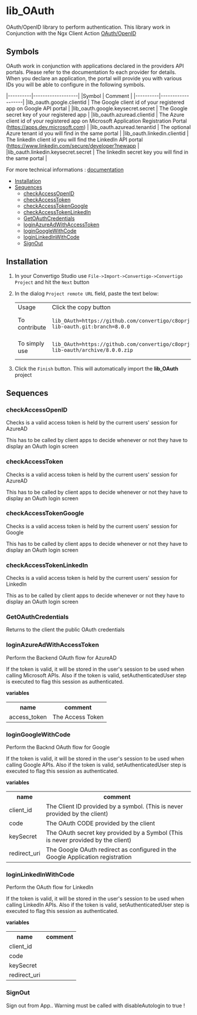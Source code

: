 


# lib_OAuth

OAuth/OpenID library to perform authentication.
This library work in Conjunction with the Ngx Client Action [OAuth/OpenID](https://doc.convertigo.com/documentation/latest/reference-manual/convertigo-objects/mobile-application/components/action-components/oauth-openid)

## Symbols
OAuth work in conjunction with applications declared in the providers API portals. Please refer to the documentation fo each provider for details. When you declare an application, the portal will provide you with various IDs you will be able to configure in the following symbols.

|----------|-------------------|
|Symbol    | Comment           |
|----------|-------------------|
|lib_oauth.google.clientid    | The Google client id of your registered app on Google API portal           |
|lib_oauth.google.keysecret.secret    | The Google secret key of your registered app           |
|lib_oauth.azuread.clientid    | The Azure client id of your registered app on Microsoft Application Registration Portal (https://apps.dev.microsoft.com)    |
|lib_oauth.azuread.tenantid    | The optional Azure tenant id you will find in the same portal           |
|lib_oauth.linkedin.clientid    | The linkedIn client id you will find the LinkedIn API portal (https://www.linkedin.com/secure/developer?newapp           |
|lib_oauth.linkedin.keysecret.secret    | The linkedIn secret key you will find in the same portal           |



For more technical informations : [documentation](./project.md)

- [Installation](#installation)
- [Sequences](#sequences)
    - [checkAccessOpenID](#checkaccessopenid)
    - [checkAccessToken](#checkaccesstoken)
    - [checkAccessTokenGoogle](#checkaccesstokengoogle)
    - [checkAccessTokenLinkedIn](#checkaccesstokenlinkedin)
    - [GetOAuthCredentials](#getoauthcredentials)
    - [loginAzureAdWithAccessToken](#loginazureadwithaccesstoken)
    - [loginGoogleWithCode](#logingooglewithcode)
    - [loginLinkedInWithCode](#loginlinkedinwithcode)
    - [SignOut](#signout)


## Installation

1. In your Convertigo Studio use `File->Import->Convertigo->Convertigo Project` and hit the `Next` button
2. In the dialog `Project remote URL` field, paste the text below:
   <table>
     <tr><td>Usage</td><td>Click the copy button</td></tr>
     <tr><td>To contribute</td><td>

     ```
     lib_OAuth=https://github.com/convertigo/c8oprj-lib-oauth.git:branch=8.0.0
     ```
     </td></tr>
     <tr><td>To simply use</td><td>

     ```
     lib_OAuth=https://github.com/convertigo/c8oprj-lib-oauth/archive/8.0.0.zip
     ```
     </td></tr>
    </table>
3. Click the `Finish` button. This will automatically import the __lib_OAuth__ project


## Sequences

### checkAccessOpenID

Checks is a valid access token is held by the current users' session for AzureAD

This has to be called by client apps to decide whenever or not they have to display an OAuth login screen



### checkAccessToken

Checks is a valid access token is held by the current users' session for AzureAD

This has to be called by client apps to decide whenever or not they have to display an OAuth login screen



### checkAccessTokenGoogle

Checks is a valid access token is held by the current users' session for Google

This has to be called by client apps to decide whenever or not they have to display an OAuth login screen



### checkAccessTokenLinkedIn

Checks is a valid access token is held by the current users' session for LinkedIn

This as to be called by client apps to decide whenever or not they have to display an OAuth login screen



### GetOAuthCredentials

Returns to the client the public OAuth credentials

### loginAzureAdWithAccessToken

Perform the Backend OAuth flow for AzureAD

If the token is valid, it will be stored in the user's session to be used when calling Microsoft APIs. Also if the token is valid, setAuthenticatedUser step is executed to flag this session as authenticated.


**variables**

<table>
<tr>
<th>name</th><th>comment</th>
</tr>
<tr>
<td>access_token</td><td>The Access Token</td>
</tr>
</table>

### loginGoogleWithCode

Perform the Backnd OAuth flow for Google

If the token is valid, it will be stored in the user's session to be used when calling Google APIs. Also if the token is valid, setAuthenticatedUser step is executed to flag this session as authenticated.


**variables**

<table>
<tr>
<th>name</th><th>comment</th>
</tr>
<tr>
<td>client_id</td><td>The Client ID provided by a symbol. (This is never provided by the client)</td>
</tr>
<tr>
<td>code</td><td>The OAuth CODE provided by the client</td>
</tr>
<tr>
<td>keySecret</td><td>The OAuth secret key provided by a Symbol (This is never provided by the client)</td>
</tr>
<tr>
<td>redirect_uri</td><td>The Google OAuth redirect as configured in the Google Application registration</td>
</tr>
</table>

### loginLinkedInWithCode

Perform the OAuth flow for LinkedIn

If the token is valid, it will be stored in the user's session to be used when calling LinkedIn APIs. Also if the token is valid, setAuthenticatedUser step is executed to flag this session as authenticated.


**variables**

<table>
<tr>
<th>name</th><th>comment</th>
</tr>
<tr>
<td>client_id</td><td></td>
</tr>
<tr>
<td>code</td><td></td>
</tr>
<tr>
<td>keySecret</td><td></td>
</tr>
<tr>
<td>redirect_uri</td><td></td>
</tr>
</table>

### SignOut

Sign out from App.. Warning must be called with disableAutologin to true !



